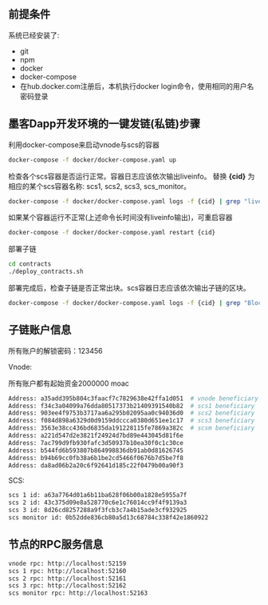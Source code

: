## 前提条件
系统已经安装了:
 - git
 - npm
 - docker
 - docker-compose
 - 在hub.docker.com注册后，本机执行docker login命令，使用相同的用户名密码登录

## 墨客Dapp开发环境的一键发链(私链)步骤


利用docker-compose来启动vnode与scs的容器

```sh
docker-compose -f docker/docker-compose.yaml up
```
检查各个scs容器是否运行正常。容器日志应该依次输出liveinfo。
替换 **{cid}** 为相应的某个scs容器名称: scs1, scs2, scs3, scs_monitor。
```sh
docker-compose -f docker/docker-compose.yaml logs -f {cid} | grep "liveinfo"
```
如果某个容器运行不正常(上述命令长时间没有liveinfo输出)，可重启容器
```sh
docker-compose -f docker/docker-compose.yaml restart {cid}
```

部署子链
```sh
cd contracts
./deploy_contracts.sh
```

部署完成后，检查子链是否正常出块。scs容器日志应该依次输出子链的区块。
```sh
docker-compose -f docker/docker-compose.yaml logs -f {cid} | grep "Block Number"
```

## 子链账户信息

所有账户的解锁密码：123456

Vnode:

所有账户都有起始资金2000000 moac
```sh
Address: a35add395b804c3faacf7c7829638e42ffa1d051  # vnode beneficiary
Address: f34c3a04099a76dda80517373b21409391540b82  # scs1 beneficiary
Address: 903ee4f9753b3717aa6a295b02095aa0c94036d0  # scs2 beneficiary
Address: f084d898a6329d0d9159ddccca0380d651ee1c17  # scs3 beneficiary
Address: 3563e38cc436bd6835da191228115fe7869a382c  # scsm beneficiary
Address: a221d547d2e3821f24924d7bd89e443045d81f6e
Address: 7ac799d9fb930fafc3d50937b10ea30f0c1c30ce
Address: b544fd6b593807b864998836db91ab0d81626745
Address: b94b69cc0fb38a6b1be2cd5466f0676b7d5be7f8
Address: da8ad06b2a20c6f92641d185c22f0479b00a90f3
```

SCS:

```sh
scs 1 id: a63a7764d01a6b11ba628f06b00a1828e5955a7f
scs 2 id: 43c375d09e8a528770c6e1c76014cc9f4f9139a3
scs 3 id: 8d26cd8257288a9f3fcb3c7a4b15ade3cf932925
scs monitor id: 0b52dde836cb80a5d13c68784c338f42e1860922
```

## 节点的RPC服务信息

```sh
vnode rpc: http://localhost:52159
scs 1 rpc: http://localhost:52160
scs 2 rpc: http://localhost:52161
scs 3 rpc: http://localhost:52162
scs monitor rpc: http://localhost:52163
```